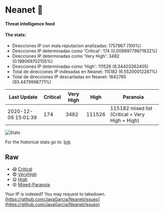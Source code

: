 # Neanet :hocho:
#### Threat intelligence feed
#### The stats:

- Direcciones IP con mala reputacion analizadas: 1757967 (100%)
- Direcciones IP determinadas como 'Critical':  174 (0.00989779671632%)
- Direcciones IP determinadas como 'Very High':  3482 (0.198069702105%)
- Direcciones IP determinadas como 'High':  111526 (6.34403262405)
- Total de direcciones IP indexadas en Neanet:  115182 (6.55200012287%)
- Total de direcciones IP descartadas en Neanet:  1642785 (93.4479998771%)

| Last Update | Critical | Very High | High | Paranoia |
| --- | --- | --- | --- | --- |
| 2020-12-06 15:01:39 | 174 | 3482 | 111526 | 115182 mixed list (Critical + Very High + High)|

![Stats](https://docs.google.com/spreadsheets/d/e/2PACX-1vSnaNMIXVabIpDJjufMlzH7poXnshF3mgd8Is1g9ytUEzVsP5my4Trn8f-xkoLLQ38xpL3HtmUexLo6/pubchart?oid=501124687&format=image)

For the historical stats go to: [link](/stats.csv)
## Raw
- :scream: [Critical](https://raw.githubusercontent.com/JavaGarcia/Neanet/master/blacklists/neanet_critical.txt)
- :fearful: [VeryHigh](https://raw.githubusercontent.com/JavaGarcia/Neanet/master/blacklists/neanet_veryHigh.txtt)
- :frowning: [High](https://raw.githubusercontent.com/JavaGarcia/Neanet/master/blacklists/neanet_high.txt)
- :dizzy_face: [Mixed-Paranoia](https://raw.githubusercontent.com/JavaGarcia/Neanet/master/blacklists/neanet_all.txt)


Your IP is indexed? You may request to takedown. [https://github.com/JavaGarcia/Neanet/issues](https://github.com/JavaGarcia/Neanet/issues)


































































































































































































































































































































































































































































































































































































































































































































































































































































































































































































































































































































































































































































































































































































































































































































































































































































































































































































































































































































































































































































































































































































































































































































































































































































































































































































































































































